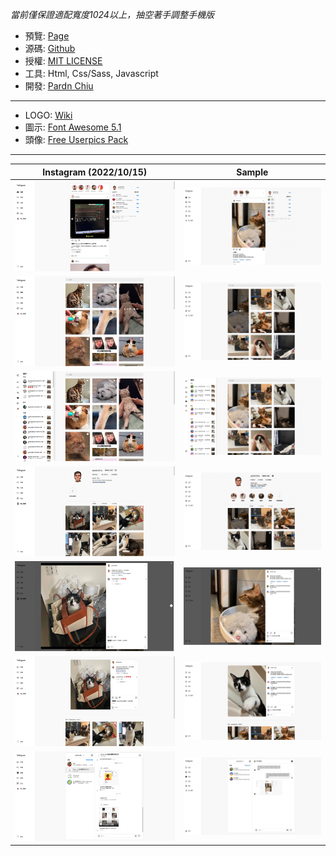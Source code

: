 *當前僅保證適配寬度1024以上，抽空著手調整手機版*

- 預覽: [Page](https://pardnchiu.github.io/website-template-instagram)
- 源碼: [Github](https://github.com/pardnchiu/website-template-instagram)
- 授權: [MIT LICENSE](https://github.com/....../website....../blob/main/LICENSE)
- 工具: Html, Css/Sass, Javascript
- 開發: [Pardn Chiu](mailto:chiuchingwei@icloud.com)
  
***

- LOGO: [Wiki](https://zh.m.wikipedia.org/zh-tw/File:Instagram_logo.svg)
- 圖示: [Font Awesome 5.1](https://fontawesome.com)
- 頭像: [Free Userpics Pack](https://userpics.craftwork.design)

***

| Instagram (2022/10/15) | Sample |
| - | - |
| ![1](preview/instagram1.png) | ![1](preview/sample1.png) |
| ![2](preview/instagram2.png) | ![2](preview/sample2.png) |
| ![3](preview/instagram3.png) | ![3](preview/sample3.png) |
| ![4](preview/instagram4.png) | ![4](preview/sample4.png) |
| ![5](preview/instagram5.png) | ![5](preview/sample5.png) |
| ![6](preview/instagram6.png) | ![6](preview/sample6.png) |
| ![7](preview/instagram7.png) | ![7](preview/sample7.png) |
 
